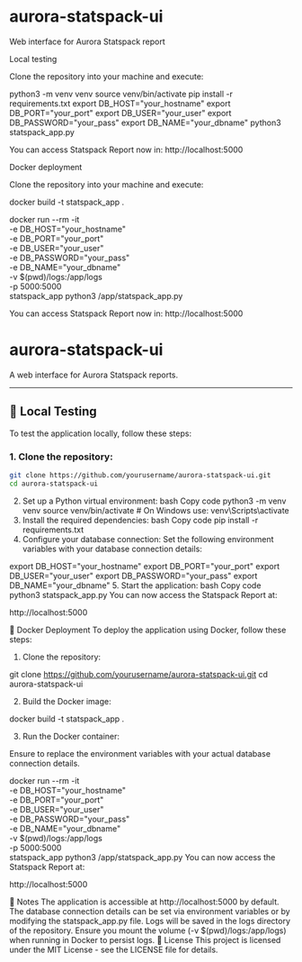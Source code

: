 # aurora-statspack-ui
Web interface for Aurora Statspack report


Local testing

Clone the repository into your machine and execute:

python3 -m venv venv
source venv/bin/activate
pip install -r requirements.txt
export DB_HOST="your_hostname" 
export DB_PORT="your_port" 
export DB_USER="your_user" 
export DB_PASSWORD="your_pass" 
export DB_NAME="your_dbname"
python3 statspack_app.py

You can access Statspack Report now in: http://localhost:5000


Docker deployment

Clone the repository into your machine and execute:

docker build -t statspack_app .

docker run --rm -it \
  -e DB_HOST="your_hostname" \
  -e DB_PORT="your_port" \
  -e DB_USER="your_user" \
  -e DB_PASSWORD="your_pass" \
  -e DB_NAME="your_dbname" \
  -v $(pwd)/logs:/app/logs \
  -p 5000:5000 \
  statspack_app python3 /app/statspack_app.py

You can access Statspack Report now in: http://localhost:5000




# aurora-statspack-ui
A web interface for Aurora Statspack reports.

---

## 🚀 Local Testing

To test the application locally, follow these steps:

### 1. Clone the repository:
```bash
git clone https://github.com/yourusername/aurora-statspack-ui.git
cd aurora-statspack-ui
```
2. Set up a Python virtual environment:
bash
Copy code
python3 -m venv venv
source venv/bin/activate  # On Windows use: venv\Scripts\activate
3. Install the required dependencies:
bash
Copy code
pip install -r requirements.txt
4. Configure your database connection:
Set the following environment variables with your database connection details:

export DB_HOST="your_hostname"
export DB_PORT="your_port"
export DB_USER="your_user"
export DB_PASSWORD="your_pass"
export DB_NAME="your_dbname"
5. Start the application:
bash
Copy code
python3 statspack_app.py
You can now access the Statspack Report at:

http://localhost:5000

🐳 Docker Deployment
To deploy the application using Docker, follow these steps:

1. Clone the repository:

git clone https://github.com/yourusername/aurora-statspack-ui.git
cd aurora-statspack-ui

2. Build the Docker image:

docker build -t statspack_app .

3. Run the Docker container:

Ensure to replace the environment variables with your actual database connection details.

docker run --rm -it \
  -e DB_HOST="your_hostname" \
  -e DB_PORT="your_port" \
  -e DB_USER="your_user" \
  -e DB_PASSWORD="your_pass" \
  -e DB_NAME="your_dbname" \
  -v $(pwd)/logs:/app/logs \
  -p 5000:5000 \
  statspack_app python3 /app/statspack_app.py
You can now access the Statspack Report at:

http://localhost:5000

📝 Notes
The application is accessible at http://localhost:5000 by default.
The database connection details can be set via environment variables or by modifying the statspack_app.py file.
Logs will be saved in the logs directory of the repository. Ensure you mount the volume (-v $(pwd)/logs:/app/logs) when running in Docker to persist logs.
📜 License
This project is licensed under the MIT License - see the LICENSE file for details.

